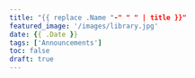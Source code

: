 ```yaml
---
title: "{{ replace .Name "-" " " | title }}"
featured_image: '/images/library.jpg'
date: {{ .Date }}
tags: ['Announcements']
toc: false
draft: true
---
```

